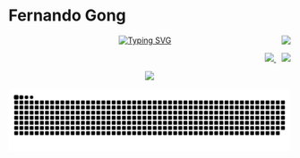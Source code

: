 # Fernando Gong


<p align="center">
  <!-- animacao Olá, Mundo -->
  <a href="https://git.io/typing-svg">
    <img src="https://readme-typing-svg.herokuapp.com?font=Fira+Code&size=25&pause=1000&color=FFFFFF&center=true&vCenter=true&width=200&lines=Ol%C3%A1%2C+%F0%9F%8C%8E!" alt="Typing SVG"/>
  </a>
  <!-- quantidade de views -->
  <img align="right" src="https://komarev.com/ghpvc/?username=juniorcavicchioli&color=red&style=flat"/>
</p>

<!-- contatos -->
<p align="right">
  <a href="mailto:fernand0cg0ng@gmail.com" style="margin-right: 10px;">
    <img src="https://img.shields.io/badge/-fernand0cg0ng@gmail.com-c71610?style=flat-square&logo=Gmail&logoColor=white" />
  </a>
  <a href="https://www.linkedin.com/in/fernando-gong/">
    <img src="https://img.shields.io/badge/-Fernando%20Gong-2867B2?style=flat-square&logo=Linkedin&logoColor=white" />
  </a>
</p>

<!-- reputacao -->
<p align="center">
  <img height="180em" src="https://github-readme-stats.vercel.app/api?username=fernandogong&show_icons=true&&theme=blue-green&bg_color=00000000&border_color=000000">
</p>
<!-- animacao da cobrinha -->
<p align="center">
  <img src="https://github.com/fernandogong/fernandogong/blob/output/github-contribution-grid-snake.svg" alt="Snake animation" style="margin: 0 auto;">
</p>


